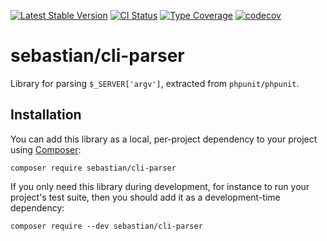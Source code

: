 [![Latest Stable Version](https://poser.pugx.org/sebastian/cli-parser/v/stable.png)](https://packagist.org/packages/sebastian/cli-parser)
[![CI Status](https://github.com/sebastianbergmann/cli-parser/workflows/CI/badge.svg)](https://github.com/sebastianbergmann/cli-parser/actions)
[![Type Coverage](https://shepherd.dev/github/sebastianbergmann/cli-parser/coverage.svg)](https://shepherd.dev/github/sebastianbergmann/cli-parser)
[![codecov](https://codecov.io/gh/sebastianbergmann/cli-parser/branch/main/graph/badge.svg)](https://codecov.io/gh/sebastianbergmann/cli-parser)

# sebastian/cli-parser

Library for parsing `$_SERVER['argv']`, extracted from `phpunit/phpunit`.

## Installation

You can add this library as a local, per-project dependency to your project using [Composer](https://getcomposer.org/):

```
composer require sebastian/cli-parser
```

If you only need this library during development, for instance to run your project's test suite, then you should add it as a development-time dependency:

```
composer require --dev sebastian/cli-parser
```
